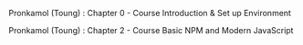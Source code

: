 Pronkamol (Toung) : Chapter 0 - Course
Introduction & Set up Environment

Pronkamol (Toung) : Chapter 2 - Course
Basic NPM and Modern JavaScript